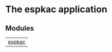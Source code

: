 

# The espkac application #


## Modules ##


<table width="100%" border="0" summary="list of modules">
<tr><td><a href="espkac.md" class="module">espkac</a></td></tr></table>

